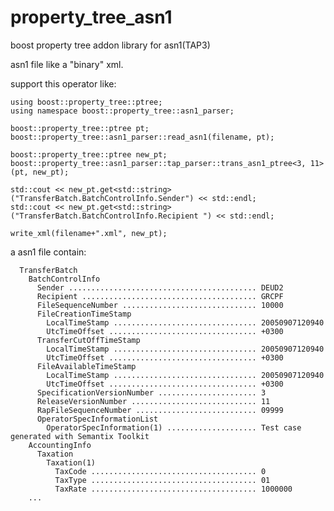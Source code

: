 # property_tree_asn1
boost property tree addon library for asn1(TAP3)

asn1 file like a "binary" xml.

support this operator like:

    using boost::property_tree::ptree;
    using namespace boost::property_tree::asn1_parser;
  
    boost::property_tree::ptree pt;
    boost::property_tree::asn1_parser::read_asn1(filename, pt);
  
    boost::property_tree::ptree new_pt;
    boost::property_tree::asn1_parser::tap_parser::trans_asn1_ptree<3, 11>(pt, new_pt);
  
    std::cout << new_pt.get<std::string>("TransferBatch.BatchControlInfo.Sender") << std::endl;
    std::cout << new_pt.get<std::string>("TransferBatch.BatchControlInfo.Recipient ") << std::endl;
    
    write_xml(filename+".xml", new_pt);


a asn1 file contain:

      TransferBatch
        BatchControlInfo
          Sender .......................................... DEUD2
          Recipient ....................................... GRCPF
          FileSequenceNumber .............................. 10000
          FileCreationTimeStamp
            LocalTimeStamp ................................ 20050907120940
            UtcTimeOffset ................................. +0300
          TransferCutOffTimeStamp
            LocalTimeStamp ................................ 20050907120940
            UtcTimeOffset ................................. +0300
          FileAvailableTimeStamp
            LocalTimeStamp ................................ 20050907120940
            UtcTimeOffset ................................. +0300
          SpecificationVersionNumber ...................... 3
          ReleaseVersionNumber ............................ 11
          RapFileSequenceNumber ........................... 09999
          OperatorSpecInformationList
            OperatorSpecInformation(1) .................... Test case generated with Semantix Toolkit
        AccountingInfo
          Taxation
            Taxation(1)
              TaxCode ..................................... 0
              TaxType ..................................... 01
              TaxRate ..................................... 1000000
        ...
